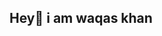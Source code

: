 ## Hey👋 i am waqas khan

<!--
**vikikhattak-804/vikikhattak-804** is a ✨ _special_ ✨ repository because its `README.md` (this file) appears on your GitHub profile.

Here are some ideas to get you started:

- 🔭 I’m currently working on Ai Project
- 🌱 I’m currently learning Fronetnd development
- 👯 I’m looking to collaborate on AI Team
